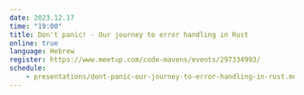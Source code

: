 ```yaml
---
date: 2023.12.17
time: "19:00"
title: Don't panic! - Our journey to error handling in Rust
online: true
language: Hebrew
register: https://www.meetup.com/code-mavens/events/297334993/
schedule:
    - presentations/dont-panic-our-journey-to-error-handling-in-rust.md
---
```



